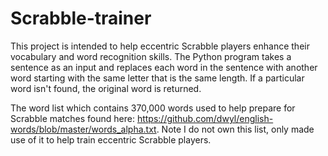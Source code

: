 # Scrabble-trainer
This project is intended to help eccentric Scrabble players enhance their vocabulary and word recognition skills. The Python program takes a sentence as an input and replaces each word in the sentence with another word starting with the same letter that is the same length. If a particular word isn't found, the original word is returned.

The word list which contains 370,000 words used to help prepare for Scrabble matches found here: https://github.com/dwyl/english-words/blob/master/words_alpha.txt. Note I do not own this list, only made use of it to help train eccentric Scrabble players.
